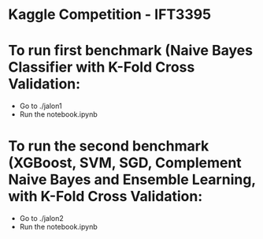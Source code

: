 # Kaggle Competition - IFT3395
# To run first benchmark (Naive Bayes Classifier with K-Fold Cross Validation: 
- Go to ./jalon1
- Run the notebook.ipynb

# To run the second benchmark (XGBoost, SVM, SGD, Complement Naive Bayes and Ensemble Learning, with K-Fold Cross Validation: 
- Go to ./jalon2
- Run the notebook.ipynb
